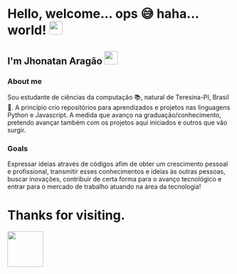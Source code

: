 # Hello, welcome... ops 😅 haha... world! <img src=https://github.com/TheDudeThatCode/TheDudeThatCode/blob/db8f1cbd38ac0ae2a08f36f961096dbd59a02393/Assets/Earth.gif width="30">


## I'm Jhonatan Aragão <img src=https://github.com/TheDudeThatCode/TheDudeThatCode/blob/db8f1cbd38ac0ae2a08f36f961096dbd59a02393/Assets/wave.gif width="30">

### About me
Sou estudante de ciências da computação 📚, natural de Teresina-PI, Brasil 📍. A princípio crio repositórios para aprendizados e projetos nas linguagens Python e Javascript. A medida que avanço na graduação/conhecimento, pretendo avançar também com os projetos aqui iniciados e outros que vão surgir.

### Goals
Expressar ideias através de códigos afim de obter um crescimento pessoal e profissional, transmitir esses conhecimentos e ideias às outras pessoas, buscar inovações, contribuir de certa forma para o avanço tecnológico e entrar para o mercado de trabalho atuando na área da tecnologia! 

# Thanks for visiting.

<a href=https://www.instagram.com/jhonatan_aaragao><img src=https://github.com/TheDudeThatCode/TheDudeThatCode/blob/db8f1cbd38ac0ae2a08f36f961096dbd59a02393/Assets/Instagram.svg width="80"></a>


